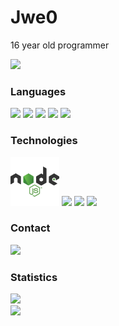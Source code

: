 <h1>Jwe0</h1>
<p>16 year old programmer</p>
<img src="https://komarev.com/ghpvc/?username=jwe0&color=ff69b4&style=for-the-badge&label=My+bands">

<h3 >Languages</h3>
<div>
  <img src="https://raw.githubusercontent.com/get-icon/geticon/master/icons/python.svg" width=50>
  <img src="https://raw.githubusercontent.com/get-icon/geticon/master/icons/svelte-icon.svg" width=50>
  <img src="https://raw.githubusercontent.com/get-icon/geticon/master/icons/html-5.svg" width=50>
  <img src="https://raw.githubusercontent.com/get-icon/geticon/master/icons/css-3.svg" width=50>
  <img src="https://raw.githubusercontent.com/get-icon/geticon/master/icons/javascript.svg" width=50>
</div>

<h3>Technologies</h3>
<div>
  <img src="https://raw.githubusercontent.com/devicons/devicon/master/icons/nodejs/nodejs-original-wordmark.svg" width=78>
  <img src="https://raw.githubusercontent.com/get-icon/geticon/master/icons/linux-tux.svg" width=50>
  <img src="https://raw.githubusercontent.com/get-icon/geticon/master/icons/ubuntu.svg" width=50>
  <img src="https://raw.githubusercontent.com/get-icon/geticon/master/icons/git.svg" width=130>
</div>

<h3>Contact</h3>
<div>
    <a href="mailto:joshuawebb2007@proton.me"><img src="https://img.shields.io/badge/ProtonMail-8B89CC?style=for-the-badge&logo=protonmail&logoColor=white"></a>
</div>

<h3>Statistics</h3>

<div>
    <img src="https://github-readme-stats.vercel.app/api?username=jwe0&theme=dark&hide_border=false&include_all_commits=false&count_private=false" width=500><br>
    <img src="https://github-readme-stats.vercel.app/api/top-langs/?username=jwe0&layout=compact&langs_count=6&theme=dark&hide_border=false" width=300>
</div>
